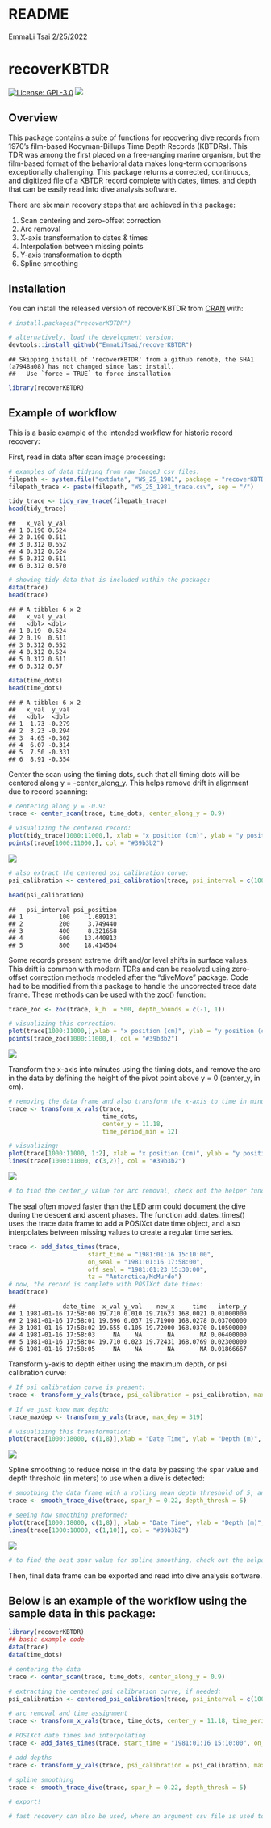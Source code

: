README
================
EmmaLi Tsai
2/25/2022

<!-- README.md is generated from README.Rmd. Please edit this file -->

# recoverKBTDR

<!-- badges: start -->

[![License:
GPL-3.0](https://img.shields.io/badge/license-GPL--3.0-blue.svg)](https://cran.r-project.org/web/licenses/GPL-3.0)
[![](https://img.shields.io/github/last-commit/EmmaLiTsai/recoverKBTDR.svg)](https://github.com/EmmaLiTsai/recoverKBTDR/commits/main)
<!-- badges: end -->

## Overview

This package contains a suite of functions for recovering dive records
from 1970’s film-based Kooyman-Billups Time Depth Records (KBTDRs). This
TDR was among the first placed on a free-ranging marine organism, but
the film-based format of the behavioral data makes long-term comparisons
exceptionally challenging. This package returns a corrected, continuous,
and digitized file of a KBTDR record complete with dates, times, and
depth that can be easily read into dive analysis software.

There are six main recovery steps that are achieved in this package:

1.  Scan centering and zero-offset correction
2.  Arc removal
3.  X-axis transformation to dates & times
4.  Interpolation between missing points
5.  Y-axis transformation to depth
6.  Spline smoothing

## Installation

You can install the released version of recoverKBTDR from
[CRAN](https://CRAN.R-project.org) with:

``` r
# install.packages("recoverKBTDR")

# alternatively, load the development version: 
devtools::install_github("EmmaLiTsai/recoverKBTDR")
```

    ## Skipping install of 'recoverKBTDR' from a github remote, the SHA1 (a7948a08) has not changed since last install.
    ##   Use `force = TRUE` to force installation

``` r
library(recoverKBTDR)
```

## Example of workflow

This is a basic example of the intended workflow for historic record
recovery:

First, read in data after scan image processing:

``` r
# examples of data tidying from raw ImageJ csv files: 
filepath <- system.file("extdata", "WS_25_1981", package = "recoverKBTDR")
filepath_trace <- paste(filepath, "WS_25_1981_trace.csv", sep = "/")

tidy_trace <- tidy_raw_trace(filepath_trace)
head(tidy_trace)
```

    ##   x_val y_val
    ## 1 0.190 0.624
    ## 2 0.190 0.611
    ## 3 0.312 0.652
    ## 4 0.312 0.624
    ## 5 0.312 0.611
    ## 6 0.312 0.570

``` r
# showing tidy data that is included within the package:
data(trace)
head(trace)
```

    ## # A tibble: 6 x 2
    ##   x_val y_val
    ##   <dbl> <dbl>
    ## 1 0.19  0.624
    ## 2 0.19  0.611
    ## 3 0.312 0.652
    ## 4 0.312 0.624
    ## 5 0.312 0.611
    ## 6 0.312 0.57

``` r
data(time_dots)
head(time_dots)
```

    ## # A tibble: 6 x 2
    ##   x_val  y_val
    ##   <dbl>  <dbl>
    ## 1  1.73 -0.279
    ## 2  3.23 -0.294
    ## 3  4.65 -0.302
    ## 4  6.07 -0.314
    ## 5  7.50 -0.331
    ## 6  8.91 -0.354

Center the scan using the timing dots, such that all timing dots will be
centered along y = -center_along_y. This helps remove drift in alignment
due to record scanning:

``` r
# centering along y = -0.9: 
trace <- center_scan(trace, time_dots, center_along_y = 0.9)

# visualizing the centered record: 
plot(tidy_trace[1000:11000,], xlab = "x position (cm)", ylab = "y position (cm)", type = "p", main = "Scan Centering") 
points(trace[1000:11000,], col = "#39b3b2")
```

![](README_files/figure-gfm/unnamed-chunk-3-1.png)<!-- -->

``` r
# also extract the centered psi calibration curve: 
psi_calibration <- centered_psi_calibration(trace, psi_interval = c(100, 200, 400, 600, 800))

head(psi_calibration)
```

    ##   psi_interval psi_position
    ## 1          100     1.689131
    ## 2          200     3.749440
    ## 3          400     8.321658
    ## 4          600    13.440813
    ## 5          800    18.414504

Some records present extreme drift and/or level shifts in surface
values. This drift is common with modern TDRs and can be resolved using
zero-offset correction methods modeled after the “diveMove” package.
Code had to be modified from this package to handle the uncorrected
trace data frame. These methods can be used with the zoc() function:

``` r
trace_zoc <- zoc(trace, k_h  = 500, depth_bounds = c(-1, 1))

# visualizing this correction: 
plot(trace[1000:11000,],xlab = "x position (cm)", ylab = "y position (cm)", type = "p", main = "ZOC")
points(trace_zoc[1000:11000,], col = "#39b3b2")
```

![](README_files/figure-gfm/unnamed-chunk-4-1.png)<!-- -->

Transform the x-axis into minutes using the timing dots, and remove the
arc in the data by defining the height of the pivot point above y = 0
(center_y, in cm).

``` r
# removing the data frame and also transform the x-axis to time in minutes from the origin. 
trace <- transform_x_vals(trace, 
                          time_dots, 
                          center_y = 11.18,
                          time_period_min = 12)

# visualizing:
plot(trace[1000:11000, 1:2], xlab = "x position (cm)", ylab = "y position (cm)", type = "p", main = "Arc Removal")
lines(trace[1000:11000, c(3,2)], col = "#39b3b2")
```

![](README_files/figure-gfm/unnamed-chunk-5-1.png)<!-- -->

``` r
# to find the center_y value for arc removal, check out the helper function ?find_center_y() 
```

The seal often moved faster than the LED arm could document the dive
during the descent and ascent phases. The function add_dates_times()
uses the trace data frame to add a POSIXct date time object, and also
interpolates between missing values to create a regular time series.

``` r
trace <- add_dates_times(trace,
                      start_time = "1981:01:16 15:10:00",
                      on_seal = "1981:01:16 17:58:00",
                      off_seal = "1981:01:23 15:30:00", 
                      tz = "Antarctica/McMurdo")
# now, the record is complete with POSIXct date times: 
head(trace)
```

    ##             date_time  x_val y_val    new_x     time   interp_y
    ## 1 1981-01-16 17:58:00 19.710 0.010 19.71623 168.0021 0.01000000
    ## 2 1981-01-16 17:58:01 19.696 0.037 19.71900 168.0278 0.03700000
    ## 3 1981-01-16 17:58:02 19.655 0.105 19.72000 168.0370 0.10500000
    ## 4 1981-01-16 17:58:03     NA    NA       NA       NA 0.06400000
    ## 5 1981-01-16 17:58:04 19.710 0.023 19.72431 168.0769 0.02300000
    ## 6 1981-01-16 17:58:05     NA    NA       NA       NA 0.01866667

Transform y-axis to depth either using the maximum depth, or psi
calibration curve:

``` r
# If psi calibration curve is present:
trace <- transform_y_vals(trace, psi_calibration = psi_calibration, max_psi = 900, max_position = 22.45)

# If we just know max depth:
trace_maxdep <- transform_y_vals(trace, max_dep = 319)

# visualizing this transformation: 
plot(trace[1000:18000, c(1,8)],xlab = "Date Time", ylab = "Depth (m)", type = "l", main = "Depth & Time Transformation")
```

![](README_files/figure-gfm/unnamed-chunk-7-1.png)<!-- -->

Spline smoothing to reduce noise in the data by passing the spar value
and depth threshold (in meters) to use when a dive is detected:

``` r
# smoothing the data frame with a rolling mean depth threshold of 5, and a spar value of 0.22 when a dive is detected: 
trace <- smooth_trace_dive(trace, spar_h = 0.22, depth_thresh = 5)

# seeing how smoothing preformed: 
plot(trace[1000:18000, c(1,8)], xlab = "Date Time", ylab = "Depth (m)", type = "l", main = "Smoothing Transformation", lwd = 3)
lines(trace[1000:18000, c(1,10)], col = "#39b3b2")
```

![](README_files/figure-gfm/unnamed-chunk-8-1.png)<!-- -->

``` r
# to find the best spar value for spline smoothing, check out the helper function ?find_best_spar() 
```

Then, final data frame can be exported and read into dive analysis
software.

## Below is an example of the workflow using the sample data in this package:

``` r
library(recoverKBTDR)
## basic example code
data(trace) 
data(time_dots)

# centering the data
trace <- center_scan(trace, time_dots, center_along_y = 0.9)

# extracting the centered psi calibration curve, if needed: 
psi_calibration <- centered_psi_calibration(trace, psi_interval = c(100, 200, 400, 600, 800))

# arc removal and time assignment 
trace <- transform_x_vals(trace, time_dots, center_y = 11.18, time_period_min = 12)

# POSIXct date times and interpolating
trace <- add_dates_times(trace, start_time = "1981:01:16 15:10:00", on_seal = "1981:01:16 17:58:00", off_seal = "1981:01:23 15:30:00", tz = "Antarctica/McMurdo")

# add depths
trace <- transform_y_vals(trace, psi_calibration = psi_calibration, max_psi = 900, max_position = 22.45)

# spline smoothing 
trace <- smooth_trace_dive(trace, spar_h = 0.22, depth_thresh = 5)

# export! 

# fast recovery can also be used, where an argument csv file is used to quickly pass arguments to the functions above. For use, check out the ?fast_recovery(filepath)
```
